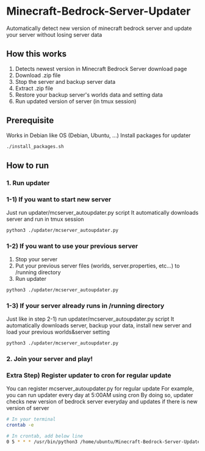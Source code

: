 # Minecraft-Bedrock-Server-Updater
Automatically detect new version of minecraft bedrock server and update your server without losing server data

## How this works
1. Detects newest version in Minecraft Bedrock Server download page
2. Download .zip file
3. Stop the server and backup server data
4. Extract .zip file
5. Restore your backup server's worlds data and setting data
6. Run updated version of server (in tmux session)

## Prerequisite
Works in Debian like OS (Debian, Ubuntu, ...)
Install packages for updater
```sh
./install_packages.sh
```

## How to run
### 1. Run updater
### 1-1) If you want to start new server
Just run updater/mcserver_autoupdater.py script
It automatically downloads server and run in tmux session
```sh
python3 ./updater/mcserver_autoupdater.py
```
### 1-2) If you want to use your previous server
1. Stop your server
2. Put your previous server files (worlds, server.properties, etc...) to /running directory
3. Run updater
```sh
python3 ./updater/mcserver_autoupdater.py
```
### 1-3) If your server already runs in /running directory
Just like in step 2-1) run updater/mcserver_autoupdater.py script
It automatically downloads server, backup your data, install new server and load your previous worlds&server setting
```sh
python3 ./updater/mcserver_autoupdater.py
```

### 2. Join your server and play!

### Extra Step) Register updater to cron for regular update
You can register mcserver_autoupdater.py for regular update
For example, you can run updater every day at 5:00AM using cron
By doing so, updater checks new version of bedrock server everyday and updates if there is new version of server
```sh
# In your terminal
crontab -e
```
```sh
# In crontab, add below line
0 5 * * * /usr/bin/python3 /home/ubuntu/Minecraft-Bedrock-Server-Updater/updater/mcserver_autoupdater.py > /home/ubuntu/Minecraft-Bedrock-Server-Updater/updater/cron.log
```
